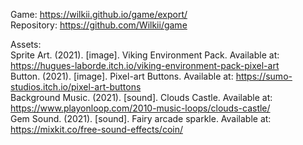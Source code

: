 Game: https://wilkii.github.io/game/export/ \
Repository: https://github.com/Wilkii/game

Assets: \
Sprite Art. (2021). [image]. Viking Environment Pack. Available at: https://hugues-laborde.itch.io/viking-environment-pack-pixel-art \
Button. (2021). [image]. Pixel-art Buttons. Available at: https://sumo-studios.itch.io/pixel-art-buttons \
Background Music. (2021). [sound]. Clouds Castle. Available at: https://www.playonloop.com/2010-music-loops/clouds-castle/ \
Gem Sound. (2021). [sound]. Fairy arcade sparkle. Available at: https://mixkit.co/free-sound-effects/coin/
